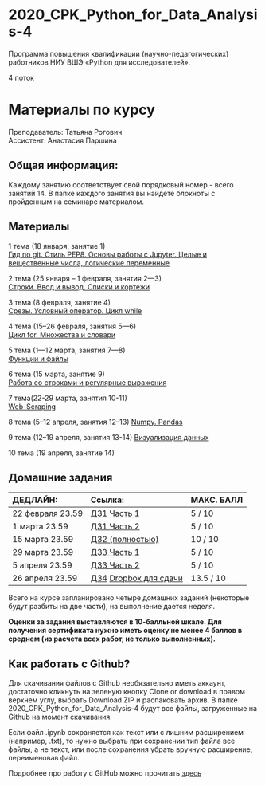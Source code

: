 # 2020_CPK_Python_for_Data_Analysis-4

Программа повышения квалификации (научно-педагогических) работников НИУ ВШЭ
«Python для исследователей».

4 поток

# Материалы по курсу 

Преподаватель: Татьяна Рогович  
Ассистент: Анастасия Паршина  

## Общая информация:
Каждому занятию соответствует свой порядковый номер - всего занятий 14. В папке каждого занятия вы найдете блокноты с пройденным на семинаре материалом.

## Материалы
1 тема (18 января, занятие 1)  
[Гид по git. Стиль PEP8. Основы работы с Jupyter. Целые и вещественные числа, логические переменные](https://github.com/rogovich/2020_CPK_Python_for_Data_Analysis-4/tree/master/01_Introduction)

2 тема (25 января – 1 февраля, занятия 2—3)  
[Строки. Ввод и вывод. Списки и кортежи](https://github.com/rogovich/2020_CPK_Python_for_Data_Analysis-4/tree/main/02_Strings_Lists_Tuples)

3 тема (8 февраля, занятие 4)  
[Срезы. Условный оператор. Цикл while](https://github.com/rogovich/2020_CPK_Python_for_Data_Analysis-4/tree/main/03_If_Else_While)

4 тема (15–26 февраля, занятия 5—6)  
[Цикл for. Множества и словари](https://github.com/rogovich/2020_CPK_Python_for_Data_Analysis-4/tree/main/04_Set_Dict_For)

5 тема (1—12 марта, занятия 7—8)  
[Функции и файлы](https://github.com/rogovich/2020_CPK_Python_for_Data_Analysis-4/tree/main/05_Functions_Files)

6 тема (15 марта, занятие 9)  
[Работа со строками и регулярные выражения](https://github.com/rogovich/2020_CPK_Python_for_Data_Analysis-4/tree/main/06_Stringx_RegEx)

7 тема(22-29 марта, занятия 10-11)  
[Web-Scraping](https://github.com/rogovich/2020_CPK_Python_for_Data_Analysis-4/tree/main/07_WebScraping)

8 тема (5–12 апреля, занятия 12–13)
[Numpy. Pandas](https://github.com/rogovich/2020_CPK_Python_for_Data_Analysis-4/tree/main/08_Numpy_Pandas)

9 тема (12–19 апреля, занятия 13-14)
[Визуализация данных](https://github.com/rogovich/2020_CPK_Python_for_Data_Analysis-4/tree/main/09_VIZ)

10 тема (19 апреля, занятие 14)

## Домашние задания

| ДЕДЛАЙН: | Ссылка: | МАКС. БАЛЛ |
| :- | :- | :- |
| 22 февраля 23.59 | [ДЗ1 Часть 1](https://online.hse.ru/mod/quiz/view.php?id=211513) | 5  / 10 |
| 1 марта 23.59 | [ДЗ1 Часть 2](https://online.hse.ru/mod/quiz/view.php?id=217381) | 5  / 10 |
| 15 марта 23.59 | [ДЗ2 (полностью)](https://online.hse.ru/mod/quiz/view.php?id=224434) | 10  / 10 |
| 29 марта 23.59 | [ДЗ3 Часть 1](https://online.hse.ru/mod/quiz/view.php?id=228843) | 5  / 10 |
| 5 апреля 23.59 | [ДЗ3 Часть 2](https://online.hse.ru/mod/quiz/view.php?id=230093) | 5  / 10 |
| 26 апреля 23.59 | [ДЗ4](https://github.com/rogovich/2020_CPK_Python_for_Data_Analysis-4/blob/main/HW4/4_Homework_Pandas_Viz.ipynb) [Dropbox для сдачи](https://www.dropbox.com/request/HbpmNhh4IqFJrcLgUqDE) | 13.5  / 10 |


Всего на курсе запланировано четыре домашних заданий (некоторые будут разбиты на две части), на выполнение дается неделя.

**Оценки за задания выставляются в 10-балльной шкале. Для получения сертификата нужно иметь оценку не менее 4 баллов в среднем (из расчета всех работ, не только выполненных).**


## Как работать с Github?
Для скачивания файлов с Github необязательно иметь аккаунт, достаточно кликнуть на зеленую кнопку Clone or download в правом верхнем углу, выбрать Download ZIP и распаковать архив. В папке 2020_CPK_Python_for_Data_Analysis-4 будут все файлы, загруженные на Github на момент скачивания.

Если файл .ipynb сохраняется как текст или с лишним расширением (например, .txt), то нужно выбрать при сохранении тип файла все файлы, 
а не текст, или после сохранения убрать вручную расширение, переименовав файл.

Подробнее про работу с GitHub можно прочитать [здесь](https://github.com/rogovich/2020_CPK_Python_for_Data_Analysis-4/blob/master/01_Introduction/2020_CPK_1_0_git.ipynb)
